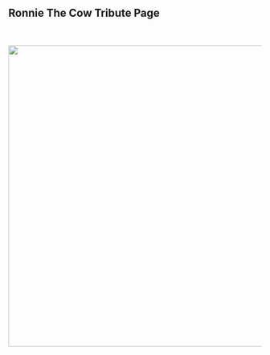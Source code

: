 <p align="center">
    <h2>Ronnie The Cow Tribute Page</h2> <br><br>
    <img src="ronnie-cow-tribute.gif" width="600" />

</p>
